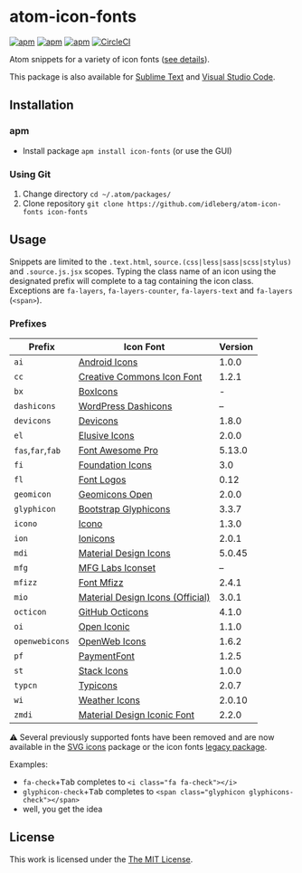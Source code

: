 # atom-icon-fonts

[![apm](https://img.shields.io/apm/l/icon-fonts.svg?style=flat-square)](https://atom.io/packages/icon-fonts)
[![apm](https://img.shields.io/apm/v/icon-fonts.svg?style=flat-square)](https://atom.io/packages/icon-fonts)
[![apm](https://img.shields.io/apm/dm/icon-fonts.svg?style=flat-square)](https://atom.io/packages/icon-fonts)
[![CircleCI](https://flat.badgen.net/circleci/github/idleberg/atom-icon-fonts)](https://circleci.com/gh/idleberg/atom-icon-fonts)

Atom snippets for a variety of icon fonts ([see details](https://github.com/idleberg/atom-icon-fonts#prefixes)).

This package is also available for [Sublime Text](https://github.com/idleberg/sublime-icon-fonts) and [Visual Studio Code](https://github.com/idleberg/vscode-icon-fonts).

## Installation

### apm

* Install package `apm install icon-fonts` (or use the GUI)

### Using Git

1. Change directory `cd ~/.atom/packages/`
2. Clone repository `git clone https://github.com/idleberg/atom-icon-fonts icon-fonts`

## Usage

Snippets are limited to the `.text.html`, `source.(css|less|sass|scss|stylus)` and `.source.js.jsx` scopes. Typing the class name of an icon using the designated prefix will complete to a tag containing the icon class. Exceptions are `fa-layers`, `fa-layers-counter`, `fa-layers-text` and `fa-layers` (`<span>`).

### Prefixes

| Prefix            | Icon Font                               | Version |
|-------------------|-----------------------------------------|---------|
| `ai`              | [Android Icons][ai]                     | 1.0.0   |
| `cc`              | [Creative Commons Icon Font][cc]        | 1.2.1   |
| `bx`              | [BoxIcons][bx]                          | -       |
| `dashicons`       | [WordPress Dashicons][dashicons]        | –       |
| `devicons`        | [Devicons][devicons]                    | 1.8.0   |
| `el`              | [Elusive Icons][el]                     | 2.0.0   |
| `fas`,`far`,`fab` | [Font Awesome Pro][fa]                  | 5.13.0  |
| `fi`              | [Foundation Icons][fi]                  | 3.0     |
| `fl`              | [Font Logos][fl]                        | 0.12    |
| `geomicon`        | [Geomicons Open][geomicon]              | 2.0.0   |
| `glyphicon`       | [Bootstrap Glyphicons][glyphicon]       | 3.3.7   |
| `icono`           | [Icono][icono]                          | 1.3.0   |
| `ion`             | [Ionicons][ion]                         | 2.0.1   |
| `mdi`             | [Material Design Icons][mdi]            | 5.0.45  |
| `mfg`             | [MFG Labs Iconset][mfg]                 | –       |
| `mfizz`           | [Font Mfizz][mfizz]                     | 2.4.1   |
| `mio`             | [Material Design Icons (Official)][mio] | 3.0.1   |
| `octicon`         | [GitHub Octicons][octicon]              | 4.1.0   |
| `oi`              | [Open Iconic][oi]                       | 1.1.0   |
| `openwebicons`    | [OpenWeb Icons][openwebicons]           | 1.6.2   |
| `pf`              | [PaymentFont][pf]                       | 1.2.5   |
| `st`              | [Stack Icons][st]                       | 1.0.0   |
| `typcn`           | [Typicons][typcn]                       | 2.0.7   |
| `wi`              | [Weather Icons][wi]                     | 2.0.10  |
| `zmdi`            | [Material Design Iconic Font][zmdi]     | 2.2.0   |

⚠️ Several previously supported fonts have been removed and are now available in the [SVG icons](https://github.com/idleberg/atom-svg-icons) package or the icon fonts [legacy package](https://github.com/idleberg/atom-icon-fonts-legacy).

Examples:

* `fa-check`+<kbd>Tab</kbd> completes to `<i class="fa fa-check"></i>`
* `glyphicon-check`+<kbd>Tab</kbd> completes to `<span class="glyphicon glyphicons-check"></span>`
* well, you get the idea

## License

This work is licensed under the [The MIT License](LICENSE.md).

[ai]: https://github.com/opoloo/androidicons
[bx]: https://github.com/atisawd/boxicons
[cc]: https://github.com/cc-icons/cc-icons
[dashicons]: https://github.com/WordPress/dashicons
[devicons]: https://github.com/vorillaz/devicons
[el]: https://github.com/reduxframework/Elusive-Icons
[fa]: https://github.com/FortAwesome/Font-Awesome-Pro
[fi]: https://github.com/zurb/foundation-icons
[fl]: https://github.com/Lukas-W/font-linux
[geomicon]: https://github.com/jxnblk/geomicons-open
[glyphicon]: https://github.com/twbs/bootstrap/tree/v3.3.7
[icono]: https://github.com/saeedalipoor/icono
[ion]: https://github.com/driftyco/ionicons
[mdi]: https://github.com/Templarian/MaterialDesign-Webfont
[mfg]: https://github.com/MfgLabs/mfglabs-iconset
[mfizz]: https://github.com/fizzed/font-mfizz
[mio]: https://github.com/google/material-design-icons
[octicon]: https://github.com/primer/octicons/tree/v4.1.0
[oi]: https://github.com/iconic/open-iconic
[openwebicons]: https://github.com/pfefferle/openwebicons
[pf]: https://github.com/vendocrat/PaymentFont
[st]: https://github.com/parkerbennett/stackicons
[typcn]: https://github.com/stephenhutchings/typicons.font
[wi]: https://github.com/erikflowers/weather-icons
[zmdi]: https://github.com/zavoloklom/material-design-iconic-font
